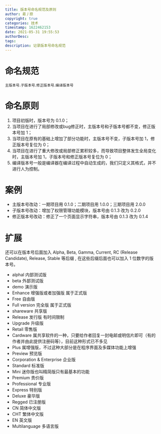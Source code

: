 ```yaml
---
title: 版本号命名规范及原则
author: 昜丿捺
copyright: true
categories: 技术
timestamp: 1622462153
date: 2021-05-31 19:55:53
authorDesc:
tags:
description: 记录版本号命名规范
---
```

# 命名规范
`主版本号`.`子版本号`.`修正版本号`.`编译版本号`

# 命名原则
1. 项目初版时，版本号为 0.1.0；
2. 当项目在进行了局部修改或bug修正时，主版本号和子版本号都不变，修正版本号加 1；
3. 当项目在原有的基础上增加了部分功能时，主版本号不变，子版本号加 1，修正版本号复位为 0；
4. 当项目在进行了重大修改或局部修正累积较多，而导致项目整体发生全局变化时，主版本号加 1，子版本号和修正版本号复位为 0；
5. 编译版本号一般是编译器在编译过程中自动生成的，我们只定义其格式，并不进行人为控制。

# 案例
- 主版本号改动：一期项目用 0.1.0；二期项目用 1.0.0；三期项目用 2.0.0
- 子版本号改动：增加了权限管理功能模块，版本号由 0.1.3 改为 0.2.0
- 修正版本号改动：修正了一个页面显示字符串，版本号由 0.1.3 改为 0.1.4

# 扩展
还可以在版本号后面加入 Alpha, Beta, Gamma, Current, RC (Release Candidate), Release, Stable 等后缀 , 在这些后缀后面也可以加入 1 位数字的版本号。
- alphal 内部测试版
- beta 外部测试版
- demo 演示版
- Enhance 增强版或者加强版 属于正式版
- Free 自由版
- Full version 完全版 属于正式版
- shareware 共享版
- Release 发行版 有时间限制
- Upgrade 升级版
- Retail 零售版
- Cardware 属共享软件的一种，只要给作者回复一封电邮或明信片即可（有的作者并由此提供注册码等），目前这种形式已不多见
- Plus 属增强版，不过这种大部分是在程序界面及多媒体功能上增强
- Preview 预览版
- Corporation & Enterprise 企业版
- Standard 标准版
- Mini 迷你版也叫精简版只有最基本的功能
- Premium 贵价版
- Professional 专业版
- Express 特别版
- Deluxe 豪华版
- Regged 已注册版
- CN 简体中文版
- CHT 繁体中文版
- EN 英文版
- Multilanguage 多语言版